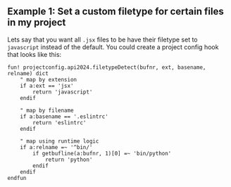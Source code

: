 ## Example 1: Set a custom filetype for certain files in my project

Lets say that you want all `.jsx` files to be have their filetype set to
`javascript` instead of the default. You could create a project config hook
that looks like this:

    fun! projectconfig.api2024.filetypeDetect(bufnr, ext, basename, relname) dict
        " map by extension
        if a:ext == 'jsx'
            return 'javascript'
        endif

        " map by filename
        if a:basename == '.eslintrc'
            return 'eslintrc'
        endif

        " map using runtime logic
        if a:relname =~ '^bin/'
            if getbufline(a:bufnr, 1)[0] =~ 'bin/python'
                return 'python'
            endif
        endif
    endfun


<!-- TODO: PC017: review examples below and autocmds available and implement as many as needed



## Set an option for all buffers in my project

- it should not be clobbered by after/ vimruntime files
- proposed hook - projectconfig.BufEnter() - because the docs say useful for setting options for a file type


## Set an option for a specific filetype in my project

- it should not be clobbered by ftplugin or after/ftplugin vimruntime files
- proposed hook - projectconfig.BufEnter.filetype() - because the docs say useful for setting options for a file type


## Set a buffer-local variable for a specific filetype in my project

- it should not be clobbered by other autocmds or vimruntime files (include after/ files)
- proposed hook - projectconfig.BufEnter.filetype() - because the docs say useful for setting options for a file type


## Turn TreeSitter ON or OFF for a specific filetype in my project

- needs to take precedence over global syntax/treesitter settings
- needs to not leak out into non-project files of the same FT
- proposed hook - projectconfig.BufEnter.filetype() - because the docs say useful for setting options for a file type


## Turn LSP ON or OFF for a specific filetype in myproject

- needs to take precedence over global LSP settings
- needs to not leak out into non-project files of the same FT
- proposed hook - projectconfig.BufEnter.filetype() - because the docs say useful for setting options for a file type


## XXX: these used to be in the README ...

... would they _actually_ be useful for anything though?

    fun! projectconfig.projectLoad(projectstate)
        " executed once when a buffer for the project is first opened. Store per-project state in
        " a:projectstate
    endfun

    fun! projectconfig.projectUnload(projectstate)
        " executed once when the last buffer for a project is unloaded.
    endfun

/TODO -->
